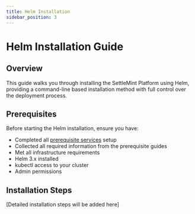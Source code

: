 ```yaml
---
title: Helm Installation
sidebar_position: 3
---
```


# Helm Installation Guide

## Overview

This guide walks you through installing the SettleMint Platform using Helm, providing a command-line based installation method with full control over the deployment process.

## Prerequisites

Before starting the Helm installation, ensure you have:
- Completed all [prerequisite services](/launch-platform/self-hosted/installation-guide/prerequisites/overview) setup
- Collected all required information from the prerequisite guides
- Met all infrastructure requirements
- Helm 3.x installed
- kubectl access to your cluster
- Admin permissions

## Installation Steps

[Detailed installation steps will be added here] 